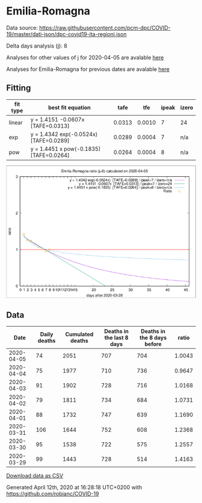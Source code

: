 # Emilia-Romagna

Data source: https://raw.githubusercontent.com/pcm-dpc/COVID-19/master/dati-json/dpc-covid19-ita-regioni.json

Delta days analysis (j): 8

Analyses for other values of j for 2020-04-05 are avalable [here](../README.md)

Analyses for Emilia-Romagna for previous dates are avalable [here](../../README.md)

## Fitting 
|fit type|best fit equation|tafe|tfe|ipeak|izero|
|-------|-----|--------|------|---|---|
|linear|y = 1.4151 -0.0607x  [TAFE=0.0313]|0.0313|0.0010|7|24|
|exp|y = 1.4342 exp(-0.0524x)  [TAFE=0.0289]|0.0289|0.0004|7|n/a|
|pow|y = 1.4451 x pow(-0.1835)  [TAFE=0.0264]|0.0264|0.0004|8|n/a|

![Plot](COVID-19_emilia-romagna_j8_2020-04-05.png)

## Data
|Date|Daily deaths|Cumulated deaths|Deaths in the last 8 days|Deaths in the 8 days before|ratio|
|----|----------|-----------|-------|--------------------|-----|
|2020-04-05|74|2051|707|704|1.0043|
|2020-04-04|75|1977|710|736|0.9647|
|2020-04-03|91|1902|728|716|1.0168|
|2020-04-02|79|1811|734|684|1.0731|
|2020-04-01|88|1732|747|639|1.1690|
|2020-03-31|106|1644|752|608|1.2368|
|2020-03-30|95|1538|722|575|1.2557|
|2020-03-29|99|1443|728|514|1.4163|

[Download data as CSV](COVID-19_emilia-romagna_j8_2020-04-05.csv)

Generated April 12th, 2020 at 16:28:18 UTC+0200 with https://github.com/robianc/COVID-19
